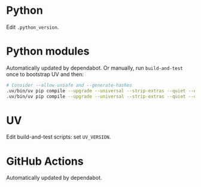 # Python

Edit `.python_version`.

# Python modules

Automatically updated by dependabot. Or manually, run `build-and-test` once to bootstrap UV and then:

```bash
# Consider --allow-unsafe and --generate-hashes
.uv/bin/uv pip compile --upgrade --universal --strip-extras --quiet --output-file=requirements.txt requirements.in
.uv/bin/uv pip compile --upgrade --universal --strip-extras --quiet --output-file=requirements.dev.txt requirements.dev.in
```

# UV

Edit build-and-test scripts: set `UV_VERSION`.

# GitHub Actions

Automatically updated by dependabot.
